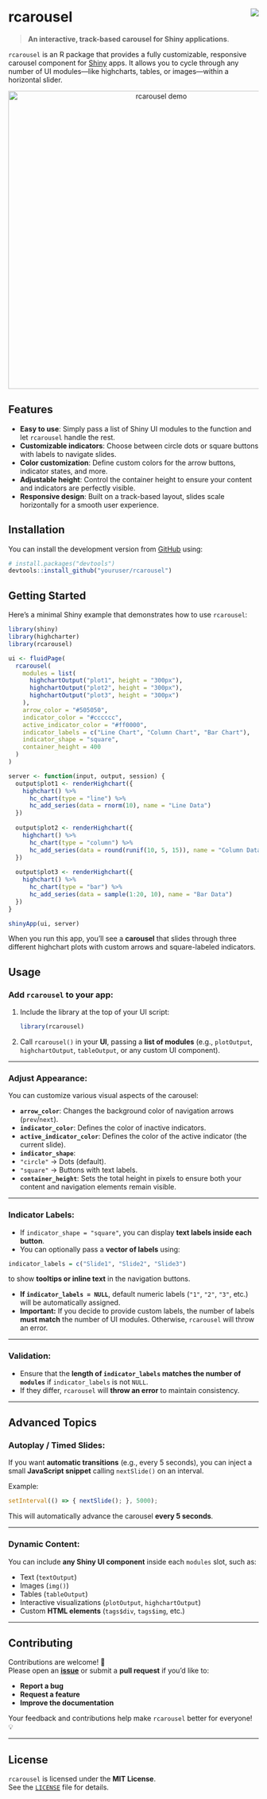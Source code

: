 # rcarousel <img src="https://img.shields.io/badge/version-0.1.5-blue.svg" align="right" />

> **An interactive, track-based carousel for Shiny applications**.

`rcarousel` is an R package that provides a fully customizable, responsive carousel component for [Shiny](https://shiny.rstudio.com) apps. It allows you to cycle through any number of UI modules—like highcharts, tables, or images—within a horizontal slider. 

<div align="center">
  <!-- Replace this with an actual screenshot or GIF of your carousel in action -->
  <img src="docs/images/carousel_demo.png" alt="rcarousel demo" width="600">
</div>

## Features

- **Easy to use**: Simply pass a list of Shiny UI modules to the function and let `rcarousel` handle the rest.
- **Customizable indicators**: Choose between circle dots or square buttons with labels to navigate slides.
- **Color customization**: Define custom colors for the arrow buttons, indicator states, and more.
- **Adjustable height**: Control the container height to ensure your content and indicators are perfectly visible.
- **Responsive design**: Built on a track-based layout, slides scale horizontally for a smooth user experience.

## Installation

You can install the development version from [GitHub](https://github.com/youruser/rcarousel) using:

```r
# install.packages("devtools")
devtools::install_github("youruser/rcarousel")
```

## Getting Started

Here’s a minimal Shiny example that demonstrates how to use `rcarousel`:

```r
library(shiny)
library(highcharter)
library(rcarousel)

ui <- fluidPage(
  rcarousel(
    modules = list(
      highchartOutput("plot1", height = "300px"),
      highchartOutput("plot2", height = "300px"),
      highchartOutput("plot3", height = "300px")
    ),
    arrow_color = "#505050",
    indicator_color = "#cccccc",
    active_indicator_color = "#ff0000",
    indicator_labels = c("Line Chart", "Column Chart", "Bar Chart"),
    indicator_shape = "square",
    container_height = 400
  )
)

server <- function(input, output, session) {
  output$plot1 <- renderHighchart({
    highchart() %>%
      hc_chart(type = "line") %>%
      hc_add_series(data = rnorm(10), name = "Line Data")
  })
  
  output$plot2 <- renderHighchart({
    highchart() %>%
      hc_chart(type = "column") %>%
      hc_add_series(data = round(runif(10, 5, 15)), name = "Column Data")
  })
  
  output$plot3 <- renderHighchart({
    highchart() %>%
      hc_chart(type = "bar") %>%
      hc_add_series(data = sample(1:20, 10), name = "Bar Data")
  })
}

shinyApp(ui, server)

```

When you run this app, you’ll see a **carousel** that slides through three different highchart plots with custom arrows and square-labeled indicators.

## Usage

### Add `rcarousel` to your app:

1. Include the library at the top of your UI script:
   ```r
   library(rcarousel)
   ```
2. Call `rcarousel()` in your **UI**, passing a **list of modules** (e.g., `plotOutput`, `highchartOutput`, `tableOutput`, or any custom UI component).

---

### Adjust Appearance:

You can customize various visual aspects of the carousel:

- **`arrow_color`**: Changes the background color of navigation arrows (`prev`/`next`).
- **`indicator_color`**: Defines the color of inactive indicators.
- **`active_indicator_color`**: Defines the color of the active indicator (the current slide).
- **`indicator_shape`**:  
- `"circle"` → Dots (default).
- `"square"` → Buttons with text labels.
- **`container_height`**: Sets the total height in pixels to ensure both your content and navigation elements remain visible.

---

### Indicator Labels:

- If `indicator_shape = "square"`, you can display **text labels inside each button**.
- You can optionally pass a **vector of labels** using:

```r
indicator_labels = c("Slide1", "Slide2", "Slide3")
```
to show **tooltips or inline text** in the navigation buttons.
- **If `indicator_labels = NULL`**, default numeric labels (`"1"`, `"2"`, `"3"`, etc.) will be automatically assigned.
- **Important:** If you decide to provide custom labels, the number of labels **must match** the number of UI modules. Otherwise, `rcarousel` will throw an error.

---

### Validation:

- Ensure that the **length of `indicator_labels` matches the number of `modules`** if `indicator_labels` is not `NULL`.
- If they differ, `rcarousel` will **throw an error** to maintain consistency.

---

## Advanced Topics

### Autoplay / Timed Slides:

If you want **automatic transitions** (e.g., every 5 seconds), you can inject a small **JavaScript snippet** calling `nextSlide()` on an interval.

Example:


```js
setInterval(() => { nextSlide(); }, 5000);
```

This will automatically advance the carousel **every 5 seconds**.

---

### Dynamic Content:

You can include **any Shiny UI component** inside each `modules` slot, such as:

- Text (`textOutput`)
- Images (`img()`)
- Tables (`tableOutput`)
- Interactive visualizations (`plotOutput`, `highchartOutput`)
- Custom **HTML elements** (`tags$div`, `tags$img`, etc.)

---

## Contributing

Contributions are welcome! 🚀  
Please open an **[issue](https://github.com/youruser/rcarousel/issues)** or submit a **pull request** if you’d like to:

- **Report a bug**
- **Request a feature**
- **Improve the documentation**

Your feedback and contributions help make `rcarousel` better for everyone! 💡

---

## License

`rcarousel` is licensed under the **MIT License**.  
See the [`LICENSE`](./LICENSE) file for details.
